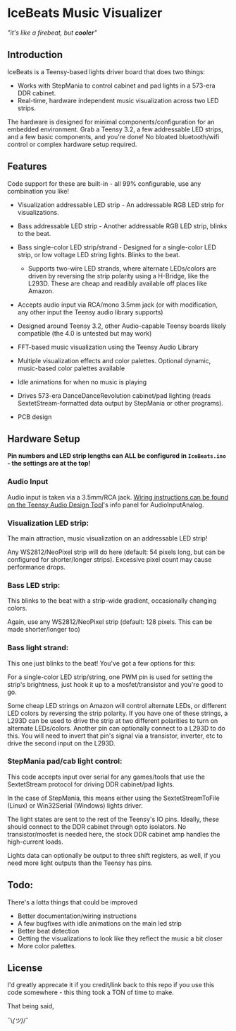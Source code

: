 # IceBeats Music Visualizer
*"it's like a firebeat, but **cooler**"*

## Introduction
IceBeats is a Teensy-based lights driver board that does two things:
 - Works with StepMania to control cabinet and pad lights in a 573-era DDR cabinet.
 - Real-time, hardware independent music visualization across two LED strips.

The hardware is designed for minimal components/configuration for an embedded environment.
Grab a Teensy 3.2, a few addressable LED strips, and a few basic components, and you're done! No bloated bluetooth/wifi control or complex hardware setup required.



## Features
Code support for these are built-in - all 99% configurable, use any combination you like!

 * Visualization addressable LED strip - An addressable RGB LED strip for visualizations.
 * Bass addressable LED strip - Another addressable RGB LED strip, blinks to the beat.
 * Bass single-color LED strip/strand - Designed for a single-color LED strip, or low voltage LED string lights. Blinks to the beat.
     * Supports two-wire LED strands, where alternate LEDs/colors are driven by reversing the strip polarity using a H-Bridge, like the L293D. These are cheap and readibly available off places like Amazon.

 * Accepts audio input via RCA/mono 3.5mm jack (or with modification, any other input the Teensy audio library supports)
 * Designed around Teensy 3.2, other Audio-capable Teensy boards likely compatible (the 4.0 is untested but may work)
 
 * FFT-based music visualization using the Teensy Audio Library
 * Multiple visualization effects and color palettes. Optional dynamic, music-based color palettes available
 * Idle animations for when no music is playing
 
 * Drives 573-era DanceDanceRevolution cabinet/pad lighting (reads SextetStream-formatted data output by StepMania or other programs).
 * PCB design


## Hardware Setup
**Pin numbers and LED strip lengths can ALL be configured in `IceBeats.ino` - the settings are at the top!**

### Audio Input
Audio input is taken via a 3.5mm/RCA jack. [Wiring instructions can be found on the Teensy Audio Design Tool](https://www.pjrc.com/teensy/gui/?info=AudioInputAnalog)'s info panel for AudioInputAnalog.


### Visualization LED strip:
The main attraction, music visualization on an addressable LED strip!

Any WS2812/NeoPixel strip will do here (default: 54 pixels long, but can be configured for shorter/longer strips).
Excessive pixel count may cause performance drops.


### Bass LED strip:
This blinks to the beat with a strip-wide gradient, occasionally changing colors.

Again, use any WS2812/NeoPixel strip (default: 128 pixels. This can be made shorter/longer too)


### Bass light strand:
This one just blinks to the beat! You've got a few options for this:

For a single-color LED strip/string, one PWM pin is used for setting the strip's brightness, just hook it up to a mosfet/transistor and you're good to go.
  
Some cheap LED strings on Amazon will control alternate LEDs, or different LED colors by reversing the strip polarity.
If you have one of these strings, a L293D can be used to drive the strip at two different polarities to turn on alternate LEDs/colors.
Another pin can optionally connect to a L293D to do this. You will need to invert that pin's signal via a transistor, inverter, etc to drive the second input on the L293D.


### StepMania pad/cab light control:
This code accepts input over serial for any games/tools that use the SextetStream protocol for driving DDR cabinet/pad lights.

In the case of StepMania, this means either using the SextetStreamToFile (Linux) or Win32Serial (Windows) lights driver.

The light states are sent to the rest of the Teensy's IO pins. Ideally, these should connect to the DDR cabinet through opto isolators. No transistor/mosfet is needed here, the stock DDR cabinet amp handles the high-current loads.

Lights data can optionally be output to three shift registers, as well, if you need more light outputs than the Teensy has pins.


## Todo:
 There's a lotta things that could be improved
 * Better documentation/wiring instructions
 * A few bugfixes with idle animations on the main led strip
 * Better beat detection
 * Getting the visualizations to look like they reflect the music a bit closer
 * More color palettes.

## License
I'd greatly apprecate it if you credit/link back to this repo if you use this code somewhere - this thing took a TON of time to make.

That being said,

¯\\_(ツ)_/¯